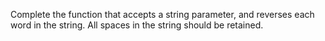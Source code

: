 Complete the function that accepts a string parameter, and reverses each word in the string. All spaces in the string should be retained.
